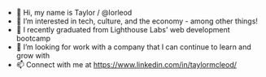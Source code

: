 - 👋 Hi, my name is Taylor / @lorleod
- 👀 I’m interested in tech, culture, and the economy - among other things!
- 🌱 I recently graduated from Lighthouse Labs' web development bootcamp
- 💞️ I’m looking for work with a company that I can continue to learn and grow with
- 📫 Connect with me at https://www.linkedin.com/in/taylormcleod/

<!---
lorleod/lorleod is a ✨ special ✨ repository because its `README.md` (this file) appears on your GitHub profile.
You can click the Preview link to take a look at your changes.
--->
